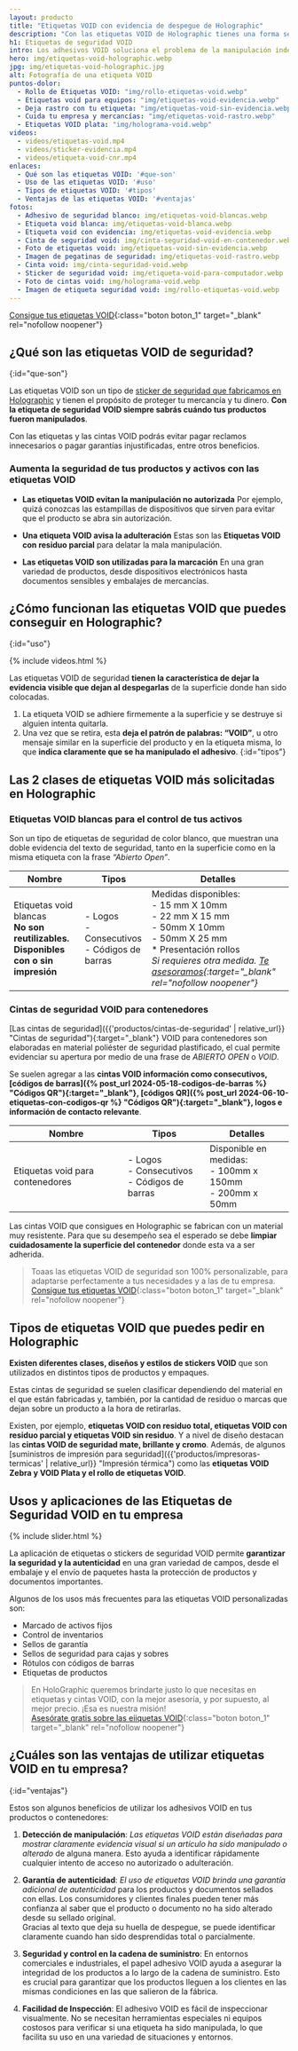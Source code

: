 ```yaml
---
layout: producto
title: "Etiquetas VOID con evidencia de despegue de Holographic"
description: "Con las etiquetas VOID de Holographic tienes una forma sencilla y eficaz de inspeccionar lo que transportas o vendes. Conoce nuestra línea"
h1: Etiquetas de seguridad VOID
intro: Los adhesivos VOID soluciona el problema de la manipulación indebida
hero: img/etiquetas-void-holographic.webp
jpg: img/etiquetas-void-holographic.jpg
alt: Fotografía de una etiqueta VOID
puntos-dolor:
  - Rollo de Etiquetas VOID: "img/rollo-etiquetas-void.webp"
  - Etiquetas void para equipos: "img/etiquetas-void-evidencia.webp"
  - Deja rastro con tu etiqueta: "img/etiquetas-void-sin-evidencia.webp"
  - Cuida tu empresa y mercancías: "img/etiquetas-void-rastro.webp"
  - Etiquetas VOID plata: "img/holograma-void.webp"
videos:
  - videos/etiquetas-void.mp4
  - videos/sticker-evidencia.mp4
  - videos/etiqueta-void-cnr.mp4
enlaces:
  - Qué son las etiquetas VOID: '#que-son'
  - Uso de las etiquetas VOID: '#uso'
  - Tipos de etiquetas VOID: '#tipos'
  - Ventajas de las etiquetas VOID: '#ventajas'
fotos:
  - Adhesivo de seguridad blanco: img/etiquetas-void-blancas.webp
  - Etiqueta void blanca: img/etiquetas-void-blanca.webp
  - Etiqueta void con evidencia: img/etiquetas-void-evidencia.webp
  - Cinta de seguridad void: img/cinta-seguridad-void-en-contenedor.webp
  - Foto de etiquetas void: img/etiquetas-void-sin-evidencia.webp
  - Imagen de pegatinas de seguridad: img/etiquetas-void-rastro.webp
  - Cinta void: img/cinta-seguridad-void.webp
  - Sticker de seguridad void: img/etiqueta-void-para-computador.webp
  - Foto de cintas void: img/holograma-void.webp
  - Imagen de etiqueta seguridad void: img/rollo-etiquetas-void.webp
---
```

[Consigue tus etiquetas VOID]({{site.whatsapp}}%20:%20{{page.h1}} "Etiquetas VOID Holographic"){:class="boton boton_1" target="_blank" rel="nofollow noopener"}

## ¿Qué son las etiquetas VOID de seguridad?
{:id="que-son"}

Las etiquetas VOID son un tipo de [sticker de seguridad que fabricamos en Holographic](/) y tienen el propósito de proteger tu mercancía y tu dinero. **Con la etiqueta de seguridad VOID siempre sabrás cuándo tus productos fueron manipulados**.

Con las etiquetas y las cintas VOID podrás evitar pagar reclamos innecesarios o pagar garantías injustificadas, entre otros beneficios.

### Aumenta la seguridad de tus productos y activos con las etiquetas VOID

- **Las etiquetas VOID evitan la manipulación no autorizada**
  Por ejemplo, quizá conozcas las estampillas de dispositivos que sirven para evitar que el producto se abra sin autorización.

- **Una etiqueta VOID avisa la adulteración**
  Estas son las **Etiquetas VOID con residuo parcial** para delatar la mala manipulación.

- **Las etiquetas VOID son utilizadas para la marcación**
  En una gran variedad de productos, desde dispositivos electrónicos hasta documentos sensibles y embalajes de mercancías.

## ¿Cómo funcionan las etiquetas VOID que puedes conseguir en Holographic?
{:id="uso"}

{% include videos.html %}

Las etiquetas VOID de seguridad **tienen la característica de dejar la evidencia visible que dejan al despegarlas** de la superficie donde han sido colocadas.

1. La etiqueta VOID se adhiere firmemente a la superficie y se destruye si alguien intenta quitarla.
2. Una vez que se retira, esta **deja el patrón de palabras: “VOID”**, u otro mensaje similar en la superficie del producto y en la etiqueta misma, lo que **indica claramente que se ha manipulado el adhesivo**.
{:id="tipos"}

## Las 2 clases de etiquetas VOID más solicitadas en Holographic

### Etiquetas VOID blancas para el control de tus activos

Son un tipo de etiquetas de seguridad de color blanco, que muestran una doble evidencia del texto de seguridad, tanto en la superficie como en la misma etiqueta con la frase *“Abierto Open”*.

| Nombre               | Tipos                       | Detalles                                                                 |
|----------------------|-----------------------------|--------------------------------------------------------------------------|
| Etiquetas void blancas <br> **No son reutilizables. Disponibles con o sin impresión** | - Logos<br>- Consecutivos<br> - Códigos de barras | Medidas disponibles: <br>- 15 mm X 10mm<br>- 22 mm X 15 mm<br>- 50mm X 10mm<br>- 50mm X 25 mm<br>* Presentación rollos <br> *Si requieres  otra medida. [Te asesoramos]({{site.whatsapp}}%20:%20{{page.h1}} "Contáctanos"){:target="_blank" rel="nofollow noopener"}*|

### Cintas de seguridad VOID para contenedores

[Las cintas de seguridad]({{'productos/cintas-de-seguridad' | relative_url}} "Cintas de seguridad"){:target="_blank"} VOID para contenedores son elaboradas en material poliéster de seguridad plastificado, el cual permite evidenciar su apertura por medio de una frase de *ABIERTO OPEN* o *VOID*.

Se suelen agregar a las **cintas VOID información como consecutivos, [códigos de barras]({% post_url 2024-05-18-codigos-de-barras %} "Códigos QR"){:target="_blank"}, [códigos QR]({% post_url 2024-06-10-etiquetas-con-codigos-qr %} "Códigos QR"){:target="_blank"}, logos e información de contacto relevante**.

| Nombre               | Tipos                       | Detalles                                                                 |
|----------------------|-----------------------------|--------------------------------------------------------------------------|
| Etiquetas void para contenedores | - Logos<br>- Consecutivos<br>- Códigos de barras | Disponible en medidas:<br>- 100mm x 150mm<br>- 200mm x 50mm |

Las cintas VOID que consigues en Holographic se fabrican con un material muy resistente. Para que su desempeño sea el esperado se debe **limpiar cuidadosamente la superficie del contenedor** donde esta va a ser adherida.

> Toaas las etiquetas VOID de seguridad son 100% personalizable, para adaptarse perfectamente a tus necesidades y a las de tu empresa.
[Consigue tus etiquetas VOID]({{site.whatsapp}}%20:%20{{page.h1}} "Contáctanos"){:class="boton boton_1" target="_blank" rel="nofollow noopener"}

## Tipos de etiquetas VOID que puedes pedir en Holographic

**Existen diferentes clases, diseños y estilos de stickers VOID** que son utilizados en distintos tipos de productos y empaques.

Estas cintas de seguridad se suelen clasificar dependiendo del material en el que están fabricadas y, también, por la cantidad de residuo o marcas que dejan sobre un producto a la hora de retirarlas.

Existen, por ejemplo, **etiquetas VOID con residuo total, etiquetas VOID con residuo parcial y etiquetas VOID sin residuo**. Y a nivel de diseño destacan las **cintas VOID de seguridad mate, brillante y cromo**. Además, de algunos [suministros de impresión para seguridad]({{'productos/impresoras-termicas' | relative_url}} "Impresión térmica") como las **etiquetas VOID Zebra y VOID Plata y el rollo de etiquetas VOID**.

## Usos y aplicaciones de las Etiquetas de Seguridad VOID en tu empresa

{% include slider.html %}

La aplicación de etiquetas o stickers de seguridad VOID permite **garantizar la seguridad y la autenticidad** en una gran variedad de campos, desde el embalaje y el envío de paquetes hasta la protección de productos y documentos importantes.

Algunos de los usos más frecuentes para las etiquetas VOID personalizadas son:

- Marcado de activos fijos
- Control de inventarios
- Sellos de garantía
- Sellos de seguridad para cajas y sobres
- Rótulos con códigos de barras
- Etiquetas de productos

> En HoloGraphic queremos brindarte justo lo que necesitas en etiquetas y cintas VOID, con la mejor asesoría, y por supuesto, al mejor precio. ¡Esa es nuestra misión!  
> [Asesórate gratis sobre las eiiquetas VOID]({{site.whatsapp}}%20:%20{{page.h1}} "Pide etiquetas VOID"){:class="boton boton_1" target="_blank" rel="nofollow noopener"}

## ¿Cuáles son las ventajas de utilizar etiquetas VOID en tu empresa?
{:id="ventajas"}

Estos son algunos beneficios de utilizar los adhesivos VOID en tus productos o contenedores:

1. **Detección de manipulación**: *Las etiquetas VOID están diseñadas para mostrar claramente evidencia visual si un artículo ha sido manipulado o alterado* de alguna manera. Esto ayuda a identificar rápidamente cualquier intento de acceso no autorizado o adulteración.

2. **Garantía de autenticidad**: *El uso de etiquetas VOID brinda una garantía adicional de autenticidad* para los productos y documentos sellados con ellas. Los consumidores y clientes finales pueden tener más confianza al saber que el producto o documento no ha sido alterado desde su sellado original.  
Gracias al texto que deja su huella de despegue, se puede identificar claramente cuando han sido desprendidas total o parcialmente.

3. **Seguridad y control en la cadena de suministro**: En entornos comerciales e industriales, el papel adhesivo VOID ayuda a asegurar la integridad de los productos a lo largo de la cadena de suministro. Esto es crucial para garantizar que los productos lleguen a los clientes en las mismas condiciones en las que salieron de la fábrica.

4. **Facilidad de Inspección**: El adhesivo VOID es fácil de inspeccionar visualmente. No se necesitan herramientas especiales ni equipos costosos para verificar si una etiqueta ha sido manipulada, lo que facilita su uso en una variedad de situaciones y entornos.
